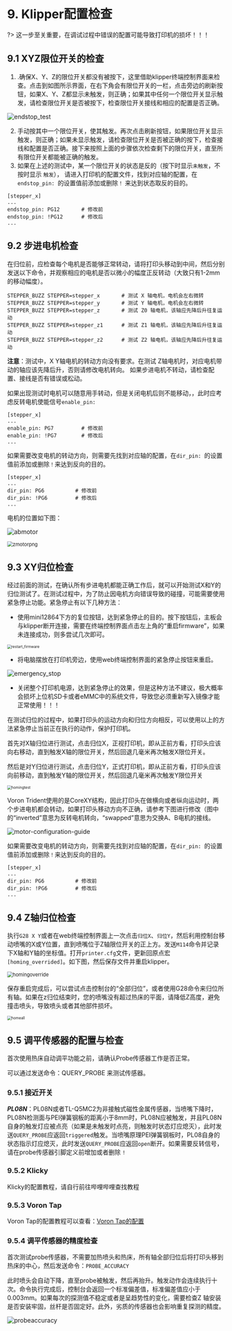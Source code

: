 # 9. Klipper配置检查

?> 这一步至关重要，在调试过程中错误的配置可能导致打印机的损坏！！！

## 9.1 XYZ限位开关的检查

1. .确保X、Y、Z的限位开关都没有被按下，这里借助klipper终端控制界面来检查。点击到如图所示界面，在右下角会有限位开关的一栏，点击旁边的刷新按钮，如果X、Y、Z都显示未触发，则正确；如果其中任何一个限位开关显示触发，请检查限位开关是否被按下，检查限位开关接线和相应的配置是否正确。

![endstop_test](../../images/boards/fly_super8/endstop_test.png)

2. 手动按其中一个限位开关，使其触发。再次点击刷新按钮，如果限位开关显示触发，则正确；如果未显示触发，请检查限位开关是否被正确的按下，检查接线和配置是否正确。接下来按照上面的步骤依次检查剩下的限位开关，直至所有限位开关都能被正确的触发。
3. 如果在上述的测试中，某一个限位开关的状态是反的（按下时显示``未触发``，不按时显示 ``触发``）， 请进入打印机的配置文件，找到对应轴的配置，在``endstop_pin: ``的设置值前添加或删除``！`` 来达到状态取反的目的。

```
[stepper_x]
...
endstop_pin: PG12       # 修改前
endstop_pin: !PG12      # 修改后
...
```

## 9.2 步进电机检查

在归位前，应检查每个电机是否能够正常转动，请将打印头移动到中间，然后分别发送以下命令，并观察相应的电机是否以微小的幅度正反转动（大致只有1-2mm的移动幅度）。

```
STEPPER_BUZZ STEPPER=stepper_x       # 测试 X 轴电机，电机会左右微转 
STEPPER_BUZZ STEPPER=stepper_y       # 测试 Y 轴电机，电机会左右微转 
STEPPER_BUZZ STEPPER=stepper_z       # 测试 Z0 轴电机，该轴应先降后升往复运动 
STEPPER_BUZZ STEPPER=stepper_z1      # 测试 Z1 轴电机，该轴应先降后升往复运动
STEPPER_BUZZ STEPPER=stepper_z2      # 测试 Z2 轴电机，该轴应先降后升往复运动

```

**注意**：测试中，X Y轴电机的转动方向没有要求。在测试 Z轴电机时，对应电机带动的轴应该先降后升，否则请修改电机转向。 如果步进电机不转动，请检查配置、接线是否有错误或松动。

如果出现测试时电机可以随意用手转动，但是关闭电机后则不能移动，，此时应考虑反转电机使能信号``enable_pin:``

```
[stepper_x]
...
enable_pin: PG7         # 修改前
enable_pin: !PG7        # 修改后
...
```

如果需要改变电机的转动方向，则需要先找到对应轴的配置，在``dir_pin: ``的设置值前添加或删除``！``来达到反向的目的。

```
[stepper_x]
...
dir_pin: PG6          # 修改前
dir_pin: !PG6         # 修改后
...
```

电机的位置如下图：

![abmotor](../../images/boards/fly_super8/abmotor.png)

<img src="../../images/boards/fly_super8/zmotorpng.png" alt="zmotorpng" style="zoom:80%;" />

## 9.3 XY归位检查

经过前面的测试，在确认所有步进电机都能正确工作后，就可以开始测试X和Y的归位测试了。在测试过程中，为了防止因电机方向错误导致的碰撞，可能需要使用紧急停止功能。紧急停止有以下几种方法：

* 使用mini12864下方的复位按钮，达到紧急停止的目的。按下按钮后，主板会与klipper断开连接，需要在终端控制界面点击左上角的“重启firmware”，如果未连接成功，则多尝试几次即可。

<img src="../../images/boards/fly_super8/restart_firmware.png" alt="restart_firmware" style="zoom:60%;" />

* 将电脑摆放在打印机旁边，使用web终端控制界面的紧急停止按钮来重启。

![emergency_stop](../../images/boards/fly_super8/emergency_stop.png)

* 关闭整个打印机电源，达到紧急停止的效果，但是这种方法不建议，极大概率会损坏上位机SD卡或者eMMC中的系统文件，导致您必须重新写入镜像才能正常使用！！！

在测试归位的过程中，如果打印头的运动方向和归位方向相反，可以使用以上的方法紧急停止当前正在执行的动作，保护打印机。

首先对X轴归位进行测试，点击归位X，正视打印机，即从正前方看，打印头应该向右移动，直到触发X轴的限位开关，然后回退几毫米再次触发X限位开关。

然后是对Y归位进行测试，点击归位Y，正式打印机，即从正前方看，打印头应该向前移动，直到触发Y轴的限位开关，然后回退几毫米再次触发Y限位开关

<img src="../../images/boards/fly_super8/homingtest.png" alt="homingtest" style="zoom:60%;" />

Voron Trident使用的是CoreXY结构，因此打印头在做横向或者纵向运动时，两个步进电机都会转动，如果打印头移动方向不正确，请参考下图进行修改（图中的“inverted”意思为反转电机转向，“swapped”意思为交换A、B电机的接线。



![motor-configuration-guide](../../images/boards/fly_super8/motor-configuration-guide.png)

如果需要改变电机的转动方向，则需要先找到对应轴的配置，在``dir_pin: ``的设置值前添加或删除``！``来达到反向的目的。

```
[stepper_x]
...
dir_pin: PG6          # 修改前
dir_pin: !PG6         # 修改后
...
```

## 9.4 Z轴归位检查

执行``G28 X Y``或者在web终端控制界面上一次点击``归位X``、``归位Y``，然后利用控制台移动喷嘴的X或Y位置，直到喷嘴位于Z轴限位开关的正上方。发送``M114``命令并记录下X轴和Y轴的坐标值。打开``printer.cfg``文件，更新回原点宏``[homing_overrided]``。如下图，然后保存文件并重启klipper。

<img src="../../images/boards/fly_super8/homingoverride.png" alt="homingoverride" style="zoom:80%;" />

保存重启完成后，可以尝试点击控制台的“全部归位”，或者使用G28命令来归位所有轴。如果在z归位结束时，您的喷嘴没有超过热床的平面，请降低Z高度，避免撞击喷头，导致喷头或者其他部件损坏。

<img src="../../images/boards/fly_super8/homeall.png" alt="homeall" style="zoom:60%;" />

## 9.5 调平传感器的配置与检查

首次使用热床自动调平功能之前，请确认Probe传感器工作是否正常。

可以通过发送命令：QUERY_PROBE 来测试传感器。

### 9.5.1 接近开关

***PL08N***：PL08N或者TL-Q5MC2为非接触式磁性金属传感器，当喷嘴下降时，PL08N检测面与PEI弹簧钢板的距离小于8mm时，PL08N应被触发，并且PL08N自身的触发灯应被点亮（如果是未触发时点亮，则触发时状态灯应熄灭），此时发送``QUERY_PROBE``应返回``triggered``触发。当喷嘴原理PEI弹簧钢板时，PL08自身的状态指示灯应熄灭，此时发送``QUERY_PROBE``应返回``open``断开。如果需要反转信号，请在probe传感器引脚定义前增加或者删除 ``!``

### 9.5.2 Klicky

Klicky的配置教程，请自行前往哔哩哔哩查找教程

### 9.5.3 Voron Tap

Voron Tap的配置教程可以查看：[Voron Tap的配置](https://www.bilibili.com/video/BV1UD4y1L7jX?vd_source=8a1517dea7f810886a480f8c9f0fd417 "点击即可跳转")

### 9.5.4 调平传感器的精度检查

首次测试probe传感器，不需要加热喷头和热床，所有轴全部归位后将打印头移到热床的中心，然后发送命令：``PROBE_ACCURACY``

此时喷头会自动下降，直至probe被触发，然后再抬升。触发动作会连续执行十次。命令执行完成后，控制台会返回一个标准偏差值，标准偏差值应小于0.003mm。如果每次的探测值不稳定或者是呈趋势性的变化，需要检查Z 轴安装是否安装牢固，丝杆是否固定好。此外，劣质的传感器也会影响重复探测的精度。

![probeaccuracy](../../images/boards/fly_super8/probeaccuracy.jpg)



